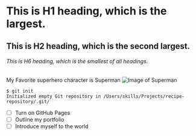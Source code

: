 # This is H1 heading, which is the largest.
## This is H2 heading, which is the second largest.
###### This is H6 heading, which is the smallest of all headings.


My Favorite superhero character is Superman
![Image of Superman](https://images.hdqwalls.com/wallpapers/superman-4k-up-0h.jpg)

```
$ git init
Initialized empty Git repository in /Users/skills/Projects/recipe-repository/.git/
```

- [ ] Turn on GitHub Pages
- [ ] Outline my portfolio
- [ ] Introduce myself to the world
